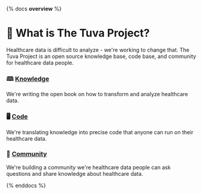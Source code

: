 {% docs __overview__ %}
# 🧰 What is The Tuva Project?

Healthcare data is difficult to analyze - we're working to change that.  The Tuva Project is an open source knowledge base, code base, and community for healthcare data people.

### 🕮 [Knowledge](https://thetuvaproject.com/)
We're writing the open book on how to transform and analyze healthcare data.

### 🖥️ [Code](https://github.com/tuva-health)
We're translating knowledge into precise code that anyone can run on their healthcare data.

### 🤝 [Community](https://join.slack.com/t/thetuvaproject/shared_invite/zt-16iz61187-G522Mc2WGA2mHF57e0il0Q)
We're building a community we're healthcare data people can ask questions and share knowledge about healthcare data.

{% enddocs %}